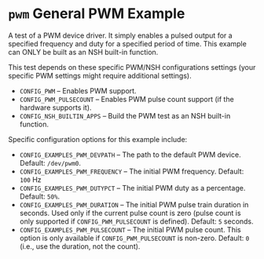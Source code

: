 # `pwm` General PWM Example

A test of a PWM device driver. It simply enables a pulsed output for a
specified frequency and duty for a specified period of time. This
example can ONLY be built as an NSH built-in function.

This test depends on these specific PWM/NSH configurations settings
(your specific PWM settings might require additional settings).

  - `CONFIG_PWM` – Enables PWM support.
  - `CONFIG_PWM_PULSECOUNT` – Enables PWM pulse count support (if the
    hardware supports it).
  - `CONFIG_NSH_BUILTIN_APPS` – Build the PWM test as an NSH built-in
    function.

Specific configuration options for this example include:

  - `CONFIG_EXAMPLES_PWM_DEVPATH` – The path to the default PWM device.
    Default: `/dev/pwm0`.
  - `CONFIG_EXAMPLES_PWM_FREQUENCY` – The initial PWM frequency.
    Default: `100` Hz
  - `CONFIG_EXAMPLES_PWM_DUTYPCT` – The initial PWM duty as a
    percentage. Default: `50%`.
  - `CONFIG_EXAMPLES_PWM_DURATION` – The initial PWM pulse train
    duration in seconds. Used only if the current pulse count is zero
    (pulse count is only supported if `CONFIG_PWM_PULSECOUNT` is
    defined). Default: `5` seconds.
  - `CONFIG_EXAMPLES_PWM_PULSECOUNT` – The initial PWM pulse count. This
    option is only available if `CONFIG_PWM_PULSECOUNT` is non-zero.
    Default: `0` (i.e., use the duration, not the count).
